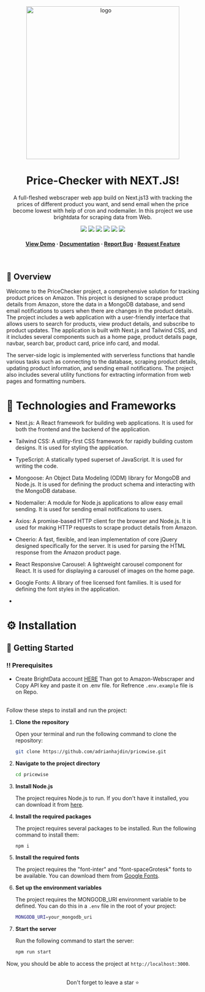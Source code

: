 <div align="center">


  <img src="https://github.com/sanskargouchandra/pricechecker/assets/117097248/7fdd22d1-ee0c-4370-b860-de37933f1546" width='400' alt="logo" />
  
  # Price-Checker with NEXT.JS!
  
  <p>
A full-fleshed webscraper web app build on Next.js13 with tracking the prices of different product you want, and send email when the price become lowest with help of cron and nodemailer. In this project we use brightdata for scraping data from Web.
  </p>
  
  
<!-- Badges -->

<a href="https://pricechecker-one.vercel.app/" target="_blank">![](https://img.shields.io/website-up-down-green-red/http/monip.org.svg)</a>
![](https://img.shields.io/badge/Maintained-Yes-indigo)
![](https://img.shields.io/github/forks/SashenJayathilaka/AMAZON-Clone.svg)
![](https://img.shields.io/github/stars/SashenJayathilaka/AMAZON-Clone.svg)
![](https://img.shields.io/github/issues/SashenJayathilaka/AMAZON-Clone)
![](https://img.shields.io/github/last-commit/SashenJayathilaka/AMAZON-Clone)

<h4>
    <a href="https://pricechecker-one.vercel.app"/>View Demo</a>
  <span> · </span>
    <a href="https://github.com/sanskargouchandra/pricechecker/blob/master/README.md">Documentation</a>
  <span> · </span>
    <a href="https://github.com/sanskargouchandra/pricechecker/issues">Report Bug</a>
  <span> · </span>
    <a href="https://github.com/sanskargouchandra/pricechecker/issues">Request Feature</a>
  </h4>
</div>

<br />



## :star2: Overview

Welcome to the PriceChecker project, a comprehensive solution for tracking product prices on Amazon. This project is designed to scrape product details from Amazon, store the data in a MongoDB database, and send email notifications to users when there are changes in the product details. The project includes a web application with a user-friendly interface that allows users to search for products, view product details, and subscribe to product updates. The application is built with Next.js and Tailwind CSS, and it includes several components such as a home page, product details page, navbar, search bar, product card, price info card, and modal.

The server-side logic is implemented with serverless functions that handle various tasks such as connecting to the database, scraping product details, updating product information, and sending email notifications. The project also includes several utility functions for extracting information from web pages and formatting numbers.

# :space_invader: Technologies and Frameworks

- Next.js: A React framework for building web applications. It is used for both the frontend and the backend of the application.
- Tailwind CSS: A utility-first CSS framework for rapidly building custom designs. It is used for styling the application.
- TypeScript: A statically typed superset of JavaScript. It is used for writing the code.
- Mongoose: An Object Data Modeling (ODM) library for MongoDB and Node.js. It is used for defining the product schema and interacting with the MongoDB database.
- Nodemailer: A module for Node.js applications to allow easy email sending. It is used for sending email notifications to users.
- Axios: A promise-based HTTP client for the browser and Node.js. It is used for making HTTP requests to scrape product details from Amazon.
- Cheerio: A fast, flexible, and lean implementation of core jQuery designed specifically for the server. It is used for parsing the HTML response from the Amazon product page.
- React Responsive Carousel: A lightweight carousel component for React. It is used for displaying a carousel of images on the home page.
- Google Fonts: A library of free licensed font families. It is used for defining the font styles in the application.

- 
# :gear: Installation


## :toolbox: Getting Started

### :bangbang: Prerequisites

- Create BrightData account <a href='https://brightdata.com/'>HERE</a>
Than got to Amazon-Webscraper and Copy API key and paste it on .env file.
for Refrence `.env.example` file is on Repo.
</br>
Follow these steps to install and run the project:

1. **Clone the repository**

   Open your terminal and run the following command to clone the repository:

   ```bash
   git clone https://github.com/adrianhajdin/pricewise.git
   ```

2. **Navigate to the project directory**

   ```bash
   cd pricewise
   ```

3. **Install Node.js**

   The project requires Node.js to run. If you don't have it installed, you can download it from [here](https://nodejs.org/en/download/).

4. **Install the required packages**

   The project requires several packages to be installed. Run the following command to install them:

   ```bash
   npm i
   ```

5. **Install the required fonts**

   The project requires the "font-inter" and "font-spaceGrotesk" fonts to be available. You can download them from [Google Fonts](https://fonts.google.com/).

6. **Set up the environment variables**

   The project requires the MONGODB_URI environment variable to be defined. You can do this in a `.env` file in the root of your project:

   ```bash
   MONGODB_URI=your_mongodb_uri
   ```

7. **Start the server**

   Run the following command to start the server:

   ```bash
   npm run start
   ```

Now, you should be able to access the project at `http://localhost:3000`.


<br />

<div align="center">Don't forget to leave a star ⭐️</div>
